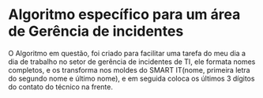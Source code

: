 
# Algoritmo específico para um área de Gerência de incidentes

O Algoritmo em questão, foi criado para facilitar uma tarefa do meu dia a dia de trabalho no setor de gerência de incidentes de TI, ele formata nomes completos, e os transforma nos moldes do SMART IT(nome, primeira letra do segundo nome e último nome), e em seguida coloca os últimos 3 dígitos do contato do técnico na frente.
